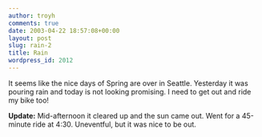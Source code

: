 ```yaml
---
author: troyh
comments: true
date: 2003-04-22 18:57:08+00:00
layout: post
slug: rain-2
title: Rain
wordpress_id: 2012
---
```


It seems like the nice days of Spring are over in Seattle. Yesterday it was pouring rain and today is not looking promising. I need to get out and ride my bike too!

**Update:** Mid-afternoon it cleared up and the sun came out. Went for a 45-minute ride at 4:30. Uneventful, but it was nice to be out.
